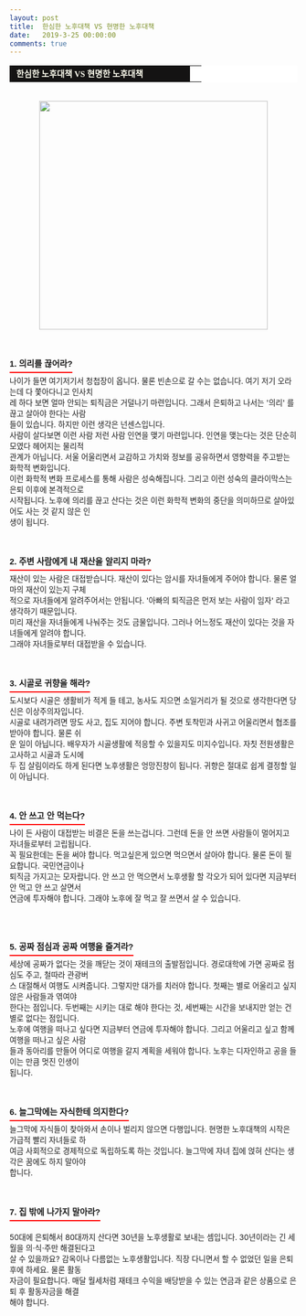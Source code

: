 ```yaml
---
layout: post
title:  한심한 노후대책 VS 현명한 노후대책
date:   2019-3-25 00:00:00
comments: true
---
```



<table width="99%" bgcolor="#ffffff" cellspacing="1" cellpadding="2"><tbody><tr><td width="300" bgcolor="#141313" style-="border-bottom:#141313 1px solid; border-left:#141313 1px solid; border-top:#141313 1px solid; &#13;&#10;border-right:#141313 1px solid"><span style="color: rgb(0, 0, 0); font-family: 맑은 고딕, dotum, verdana; font-size: 11pt;"><strong><span syle="font-size:11pt"><font color="#fffff0">&nbsp;한심한 노후대책 VS 현명한 노후대책</font></span></strong></span></td><td style="border-width: 0px 0px 1px; border-style: solid; border-color: rgb(255, 255, 255) rgb(255, 255, 255) rgb(20, 19, 19);"><span style="font-size: 11pt;"><font color="#000000">&nbsp;</font></span></td></tr></tbody></table><br><p style="margin: 0px;"><div class="imageblock center" style="text-align: center; clear: both;"><span data-url="https://t1.daumcdn.net/cfile/tistory/161771364E9E720125?download" data-lightbox="lightbox"><img width="400" height="358" style="height: auto; cursor: pointer; max-width: 100%;" alt="" src="https://t1.daumcdn.net/cfile/tistory/161771364E9E720125" filename="재테크97.jpg" filemime="image/jpeg"></span></div><p></p><br><br><h3 style="font: bold 11pt/normal 맑은 고딕, Dotum, Sans-serif; margin: 0px; padding: 0px 0px 5px; border-bottom-color: rgb(255, 0, 0); border-bottom-width: 2px; border-bottom-style: solid; float: left; font-size-adjust: none; font-stretch: normal;">1. 의리를 끊어라?</h3><span style="font-size: 10pt;">﻿<br><br>나이가 들면 여기저기서 청첩장이 옵니다. 물론 빈손으로 갈 수는 없습니다. 여기 저기 오라는데 다 쫓아다니고 인사치<br> 레 하다 보면 얼마 안되는 퇴직금은 거덜나기 마련입니다. 그래서 은퇴하고 나서는 '의리' 를 끊고 살아야 한다는 사람<br> 들이 있습니다. 하지만 이런 생각은 넌센스입니다.<br>사람이 살다보면 이런 사람 저런 사람 인연을 맺기 마련입니다. 인연을 맺는다는 것은 단순히 모였다 헤어지는 물리적 <br> 관계가 아닙니다. 서울 어울리면서 교감하고 가치와 정보를 공유하면서 영향력을 주고받는 화학적 변화입니다. <br>이런 화학적 변화 프로세스를 통해 사람은 성숙해집니다. 그리고 이런 성숙의 클라이막스는 은퇴 이후에 본격적으로 <br> 시작됩니다. 노후에 의리를 끊고 산다는 것은 이런 화학적 변화의 중단을 의미하므로 살아있어도 사는 것 같지 않은 인<br> 생이 됩니다.<br><br><br><br><h3 style="font: bold 11pt/normal 맑은 고딕, Dotum, Sans-serif; margin: 0px; padding: 0px 0px 5px; border-bottom-color: rgb(255, 0, 0); border-bottom-width: 2px; border-bottom-style: solid; float: left; font-size-adjust: none; font-stretch: normal;">2. 주변 사람에게 내 재산을 알리지 마라?</h3><span style="font-size: 10pt;">﻿<br><br>재산이 있는 사람은 대접받습니다. 재산이 있다는 암시를 자녀들에게 주어야 합니다. 물론 얼마의 재산이 있는지 구체<br> 적으로 자녀들에게 알려주어서는 안됩니다. '아빠의 퇴직금은 먼저 보는 사람이 임자' 라고 생각하기 때문입니다. <br>미리 재산을 자녀들에게 나눠주는 것도 금물입니다. 그러나 어느정도 재산이 있다는 것을 자녀들에게 알려야 합니다. <br>그래야 자녀들로부터 대접받을 수 있습니다.<br><br><br><br><h3 style="font: bold 11pt/normal 맑은 고딕, Dotum, Sans-serif; margin: 0px; padding: 0px 0px 5px; border-bottom-color: rgb(255, 0, 0); border-bottom-width: 2px; border-bottom-style: solid; float: left; font-size-adjust: none; font-stretch: normal;">3. 시골로 귀향을 해라?</h3><span style="font-size: 10pt;">﻿<br></span><br>도시보다 시골은 생활비가 적게 들 테고, 농사도 지으면 소일거리가 될 것으로 생각한다면 당신은 이상주의자입니다.<br>시골로 내려가려면 땅도 사고, 집도 지어야 합니다. 주변 토착민과 사귀고 어울리면서 협조를 받아야 합니다. 물론 쉬<br> 운 일이 아닙니다. 배우자가 시골생활에 적응할 수 있을지도 미지수입니다. 자칫 전원생활은 고사하고 시골과 도시에 <br> 두 집 살림이라도 하게 된다면 노후생활은 엉망진창이 됩니다. 귀향은 절대로 쉽게 결정할 일이 아닙니다.<br><br><br><br><h3 style="font: bold 11pt/normal 맑은 고딕, Dotum, Sans-serif; margin: 0px; padding: 0px 0px 5px; border-bottom-color: rgb(255, 0, 0); border-bottom-width: 2px; border-bottom-style: solid; float: left; font-size-adjust: none; font-stretch: normal;">4. 안 쓰고 안 먹는다?</h3><span style="font-size: 10pt;">﻿<br><br>나이 든 사람이 대접받는 비결은 돈을 쓰는겁니다. 그런데 돈을 안 쓰면 사람들이 멀어지고 자녀들로부터 고립됩니다.<br>꼭 필요한데는 돈을 써야 합니다. 먹고싶은게 있으면 먹으면서 살아야 합니다. 물론 돈이 필요합니다. 국민연금이나 <br> 퇴직금 가지고는 모자랍니다. 안 쓰고 안 먹으면서 노후생활 할 각오가 되어 있다면 지금부터 안 먹고 안 쓰고 살면서 <br> 연금에 투자해야 합니다. 그래야 노후에 잘 먹고 잘 쓰면서 살 수 있습니다.<br><br><br><br><br><h3 style="font: bold 11pt/normal 맑은 고딕, Dotum, Sans-serif; margin: 0px; padding: 0px 0px 5px; border-bottom-color: rgb(255, 0, 0); border-bottom-width: 2px; border-bottom-style: solid; float: left; font-size-adjust: none; font-stretch: normal;">5. 공짜 점심과 공짜 여행을 즐겨라?</h3><span style="font-size: 10pt;">﻿<br><br>세상에 공짜가 없다는 것을 깨닫는 것이 재테크의 출발점입니다. 경로대학에 가면 공짜로 점심도 주고, 철따라 관광버<br> 스 대절해서 여행도 시켜줍니다. 그렇지만 대가를 치러야 합니다. 첫째는 별로 어울리고 싶지 않은 사람들과 엮여야<br> 한다는 점입니다. 두번째는 시키는 대로 해야 한다는 것, 세번째는 시간을 보내지만 얻는 건 별로 없다는 점입니다.<br>노후에 여행을 떠나고 싶다면 지금부터 연금에 투자해야 합니다. 그리고 어울리고 싶고 함께 여행을 떠나고 싶은 사람<br> 들과 동아리를 만들어 어디로 여행을 갈지 계획을 세워야 합니다. 노후는 디자인하고 공을 들이는 만큼 멋진 인생이 <br> 됩니다.<br><br><br><br><h3 style="font: bold 11pt/normal 맑은 고딕, Dotum, Sans-serif; margin: 0px; padding: 0px 0px 5px; border-bottom-color: rgb(255, 0, 0); border-bottom-width: 2px; border-bottom-style: solid; float: left; font-size-adjust: none; font-stretch: normal;">6. 늘그막에는 자식한테 의지한다?</h3><span style="font-size: 10pt;">﻿<br><br>늘그막에 자식들이 찾아와서 손이나 벌리지 않으면 다행입니다. 현명한 노후대책의 시작은 가급적 빨리 자녀들로 하<br> 여금 사회적으로 경제적으로 독립하도록 하는 것입니다. 늘그막에 자녀 집에 얹혀 산다는 생각은 꿈에도 하지 말아야 <br> 합니다.<br><br><br><br><h3 style="font: bold 11pt/normal 맑은 고딕, Dotum, Sans-serif; margin: 0px; padding: 0px 0px 5px; border-bottom-color: rgb(255, 0, 0); border-bottom-width: 2px; border-bottom-style: solid; float: left; font-size-adjust: none; font-stretch: normal;">7. 집 밖에 나가지 말아라?</h3><p><span style="font-size: 10pt;">﻿<br><br>50대에 은퇴해서 80대까지 산다면 30년을 노후생활로 보내는 셈입니다. 30년이라는 긴 세월을 의·식·주만 해결된다고 <br> 살 수 있을까요? 감옥이나 다름없는 노후생활입니다. 직장 다니면서 할 수 없었던 일을 은퇴 후에 하세요. 물론 활동<br> 자금이 필요합니다. 매달 월세처럼 재테크 수익을 배당받을 수 있는 연금과 같은 상품으로 은퇴 후 활동자금을 해결<br> 해야 합니다.</span></p>
<p><span style="font-size: 10pt;">﻿</span></p></span><p><br></p></span><p><br></p></span><p><br></p></span><p><br></p></span><p><br></p>